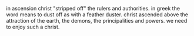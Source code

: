 in ascension christ "stripped off" the rulers and authorities. in greek the word means to
dust off as with a feather duster. christ ascended above the attraction of the earth,
the demons, the principalities and powers. we need to enjoy such a christ.
